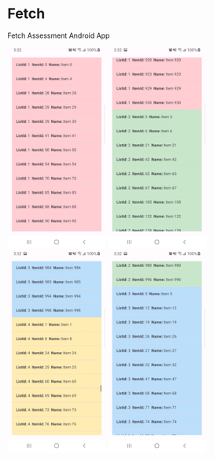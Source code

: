 # Fetch
Fetch Assessment Android App


<img alt="List Id 1" src="OutputImages/1.jpg" width="200"/>
<img alt="List Id 2" src="OutputImages/2.jpg" width="200"/>
<img alt="List Id 3" src="OutputImages/3.jpg" width="200"/>
<img alt="List Id 4" src="OutputImages/4.jpg" width="200"/>
